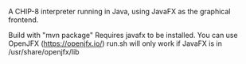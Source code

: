 A CHIP-8 interpreter running in Java, using JavaFX as the graphical frontend.

Build with "mvn package"
Requires javafx to be installed. You can use OpenJFX (https://openjfx.io/)
run.sh will only work if JavaFX is in /usr/share/openjfx/lib
